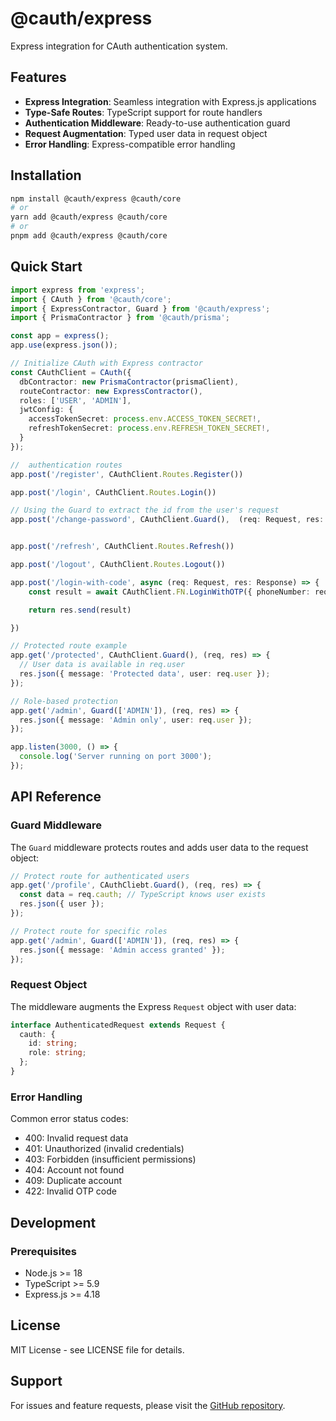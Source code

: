 # @cauth/express

Express integration for CAuth authentication system.

## Features

- **Express Integration**: Seamless integration with Express.js applications
- **Type-Safe Routes**: TypeScript support for route handlers
- **Authentication Middleware**: Ready-to-use authentication guard
- **Request Augmentation**: Typed user data in request object
- **Error Handling**: Express-compatible error handling

## Installation

```bash
npm install @cauth/express @cauth/core
# or
yarn add @cauth/express @cauth/core
# or
pnpm add @cauth/express @cauth/core
```

## Quick Start

```typescript
import express from 'express';
import { CAuth } from '@cauth/core';
import { ExpressContractor, Guard } from '@cauth/express';
import { PrismaContractor } from '@cauth/prisma';

const app = express();
app.use(express.json());

// Initialize CAuth with Express contractor
const CAuthClient = CAuth({
  dbContractor: new PrismaContractor(prismaClient),
  routeContractor: new ExpressContractor(),
  roles: ['USER', 'ADMIN'],
  jwtConfig: {
    accessTokenSecret: process.env.ACCESS_TOKEN_SECRET!,
    refreshTokenSecret: process.env.REFRESH_TOKEN_SECRET!,
  }
});

//  authentication routes
app.post('/register', CAuthClient.Routes.Register())

app.post('/login', CAuthClient.Routes.Login())

// Using the Guard to extract the id from the user's request
app.post('/change-password', CAuthClient.Guard(),  (req: Request, res: Response) => CAuth.Guard(), CAuthClient.Routes.ChangePassword(req.cauth?.id!)(req, res))


app.post('/refresh', CAuthClient.Routes.Refresh())

app.post('/logout', CAuthClient.Routes.Logout())

app.post('/login-with-code', async (req: Request, res: Response) => {
    const result = await CAuthClient.FN.LoginWithOTP({ phoneNumber: req.body.phone, code: req.body.code })

    return res.send(result)

})

// Protected route example
app.get('/protected', CAuthClient.Guard(), (req, res) => {
  // User data is available in req.user
  res.json({ message: 'Protected data', user: req.user });
});

// Role-based protection
app.get('/admin', Guard(['ADMIN']), (req, res) => {
  res.json({ message: 'Admin only', user: req.user });
});

app.listen(3000, () => {
  console.log('Server running on port 3000');
});
```

## API Reference


### Guard Middleware

The `Guard` middleware protects routes and adds user data to the request object:

```typescript
// Protect route for authenticated users
app.get('/profile', CAuthCliebt.Guard(), (req, res) => {
  const data = req.cauth; // TypeScript knows user exists
  res.json({ user });
});

// Protect route for specific roles
app.get('/admin', Guard(['ADMIN']), (req, res) => {
  res.json({ message: 'Admin access granted' });
});
```

### Request Object

The middleware augments the Express `Request` object with user data:

```typescript
interface AuthenticatedRequest extends Request {
  cauth: {
    id: string;
    role: string;
  };
}
```

### Error Handling

Common error status codes:

- 400: Invalid request data
- 401: Unauthorized (invalid credentials)
- 403: Forbidden (insufficient permissions)
- 404: Account not found
- 409: Duplicate account
- 422: Invalid OTP code

## Development

### Prerequisites

- Node.js >= 18
- TypeScript >= 5.9
- Express.js >= 4.18


## License

MIT License - see LICENSE file for details.

## Support

For issues and feature requests, please visit the [GitHub repository](https://github.com/jonace-mpelule/cauth).